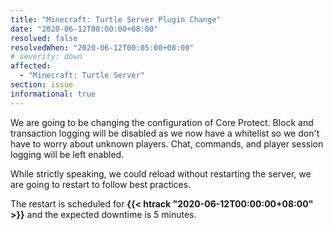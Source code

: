```yaml
---
title: "Minecraft: Turtle Server Plugin Change"
date: "2020-06-12T00:00:00+08:00"
resolved: false
resolvedWhen: "2020-06-12T00:05:00+08:00"
# severity: down
affected:
  - "Minecraft: Turtle Server"
section: issue
informational: true
---
```


We are going to be changing the configuration of Core Protect. Block and transaction logging will be disabled as we now have a whitelist so we don't have to worry about unknown players. Chat, commands, and player session logging will be left enabled.

While strictly speaking, we could reload without restarting the server, we are going to restart to follow best practices.

The restart is scheduled for **{{< htrack "2020-06-12T00:00:00+08:00" >}}** and the expected downtime is 5 minutes.
